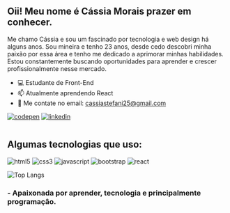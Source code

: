 ## Oii! Meu nome é Cássia Morais prazer em conhecer.

Me chamo Cássia e sou um fascinado por tecnologia e web design há alguns anos. Sou mineira e tenho 23 anos, desde cedo descobri minha paixão por essa área e tenho me dedicado a aprimorar minhas habilidades. Estou constantemente buscando oportunidades para aprender e crescer profissionalmente nesse mercado.

- 💻 Estudante de Front-End
- 📫 Atualmente aprendendo React
- 📧 Me contate no email: cassiastefani25@gmail.com

[![codepen](https://img.shields.io/badge/Codepen-000000?style=for-the-badge&logo=codepen&logoColor=white)](https://codepen.io/Cassia-St)
[![linkedin](https://img.shields.io/badge/LinkedIn-0077B5?style=for-the-badge&logo=linkedin&logoColor=white)](http://linkedin.com/in/cássia-stefani-morais-a0422923b)
<div style="display: inline-block">

  ## Algumas tecnologias que uso:
  
  <img alt="html5" src="https://img.shields.io/badge/HTML5-E34F26?style=for-the-badge&logo=html5&logoColor=white">
  <img alt="css3" src="https://img.shields.io/badge/CSS3-1572B6?style=for-the-badge&logo=css3&logoColor=white">
  <img alt="javascript" src="https://img.shields.io/badge/JavaScript-323330?style=for-the-badge&logo=javascript&logoColor=F7DF1E">
  <img alt="bootstrap" src="https://img.shields.io/badge/Bootstrap-563D7C?style=for-the-badge&logo=bootstrap&logoColor=whit">
  <img alt="react" src="https://img.shields.io/badge/React-20232A?style=for-the-badge&logo=react&logoColor=61DAFB">
</div>

![Top Langs](https://github-readme-stats-git-masterrstaa-rickstaa.vercel.app/api/top-langs/?username=CassiaStefane&layout=compact&bg_color=000&border_color=30A3DC&title_color=E94D5F&text_color=FFF)

### - Apaixonada por aprender, tecnologia e principalmente programaçâo.
